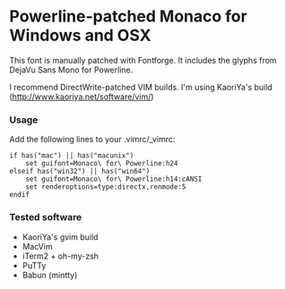# Powerline-patched Monaco for Windows and OSX

This font is manually patched with Fontforge.
It includes the glyphs from DejaVu Sans Mono for Powerline.

I recommend DirectWrite-patched VIM builds. I'm using KaoriYa's build (http://www.kaoriya.net/software/vim/)

### Usage
Add the following lines to your .vimrc/_vimrc:
```
if has("mac") || has("macunix")
    set guifont=Monaco\ for\ Powerline:h24
elseif has("win32") || has("win64")
    set guifont=Monaco\ for\ Powerline:h14:cANSI
    set renderoptions=type:directx,renmode:5
endif
 ```
### Tested software
* KaoriYa's gvim build
* MacVim
* iTerm2 + oh-my-zsh
* PuTTy
* Babun (mintty)
